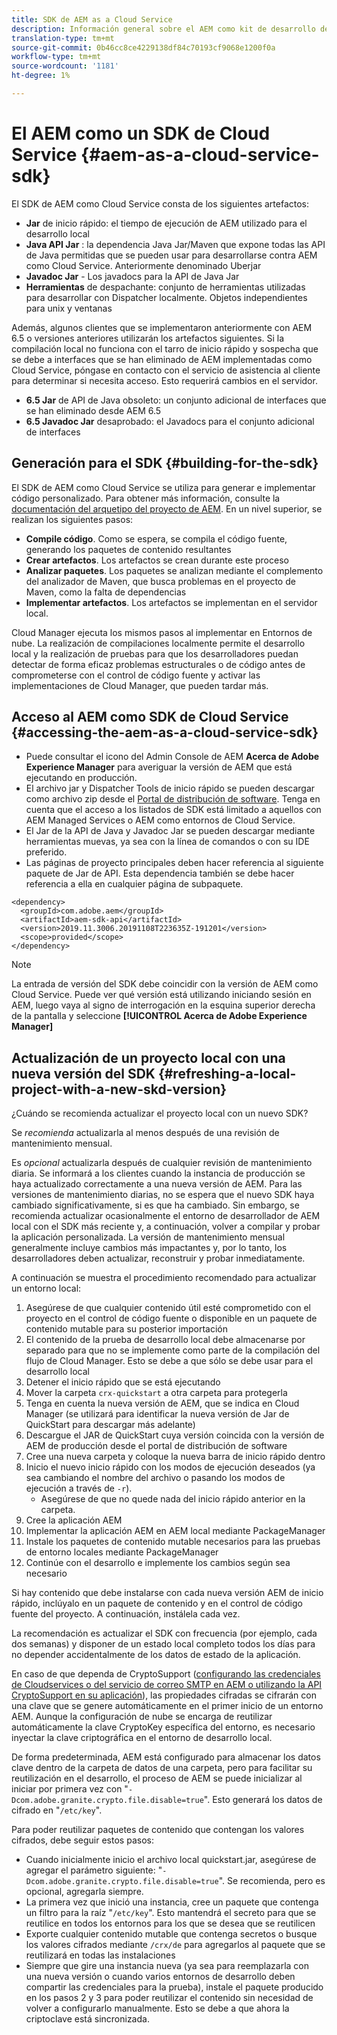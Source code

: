 ```yaml
---
title: SDK de AEM as a Cloud Service
description: Información general sobre el AEM como kit de desarrollo de software para Cloud Service
translation-type: tm+mt
source-git-commit: 0b46cc8ce4229138df84c70193cf9068e1200f0a
workflow-type: tm+mt
source-wordcount: '1181'
ht-degree: 1%

---
```



# El AEM como un SDK de Cloud Service {#aem-as-a-cloud-service-sdk}

El SDK de AEM como Cloud Service consta de los siguientes artefactos:

* **Jar**  de inicio rápido: el tiempo de ejecución de AEM utilizado para el desarrollo local
* **Java API Jar** : la dependencia Java Jar/Maven que expone todas las API de Java permitidas que se pueden usar para desarrollarse contra AEM como Cloud Service. Anteriormente denominado Uberjar
* **Javadoc Jar** - Los javadocs para la API de Java Jar
* **Herramientas**  de despachante: conjunto de herramientas utilizadas para desarrollar con Dispatcher localmente. Objetos independientes para unix y ventanas

Además, algunos clientes que se implementaron anteriormente con AEM 6.5 o versiones anteriores utilizarán los artefactos siguientes. Si la compilación local no funciona con el tarro de inicio rápido y sospecha que se debe a interfaces que se han eliminado de AEM implementadas como Cloud Service, póngase en contacto con el servicio de asistencia al cliente para determinar si necesita acceso. Esto requerirá cambios en el servidor.

* **6.5 Jar**  de API de Java obsoleto: un conjunto adicional de interfaces que se han eliminado desde AEM 6.5
* **6.5 Javadoc Jar**  desaprobado: el Javadocs para el conjunto adicional de interfaces

## Generación para el SDK {#building-for-the-sdk}

El SDK de AEM como Cloud Service se utiliza para generar e implementar código personalizado. Para obtener más información, consulte la [documentación del arquetipo del proyecto de AEM](https://experienceleague.adobe.com/docs/experience-manager-core-components/using/developing/archetype/using.html?lang=en). En un nivel superior, se realizan los siguientes pasos:

* **Compile código**. Como se espera, se compila el código fuente, generando los paquetes de contenido resultantes
* **Crear artefactos**. Los artefactos se crean durante este proceso
* **Analizar paquetes**. Los paquetes se analizan mediante el complemento del analizador de Maven, que busca problemas en el proyecto de Maven, como la falta de dependencias
* **Implementar artefactos**. Los artefactos se implementan en el servidor local.

Cloud Manager ejecuta los mismos pasos al implementar en Entornos de nube. La realización de compilaciones localmente permite el desarrollo local y la realización de pruebas para que los desarrolladores puedan detectar de forma eficaz problemas estructurales o de código antes de comprometerse con el control de código fuente y activar las implementaciones de Cloud Manager, que pueden tardar más.

## Acceso al AEM como SDK de Cloud Service {#accessing-the-aem-as-a-cloud-service-sdk}

* Puede consultar el icono del Admin Console de AEM **Acerca de Adobe Experience Manager** para averiguar la versión de AEM que está ejecutando en producción.
* El archivo jar y Dispatcher Tools de inicio rápido se pueden descargar como archivo zip desde el [Portal de distribución de software](https://experience.adobe.com/#/downloads/content/software-distribution/es-ES/aemcloud.html). Tenga en cuenta que el acceso a los listados de SDK está limitado a aquellos con AEM Managed Services o AEM como entornos de Cloud Service.
* El Jar de la API de Java y Javadoc Jar se pueden descargar mediante herramientas muevas, ya sea con la línea de comandos o con su IDE preferido.
* Las páginas de proyecto principales deben hacer referencia al siguiente paquete de Jar de API. Esta dependencia también se debe hacer referencia a ella en cualquier página de subpaquete.

```
<dependency>
  <groupId>com.adobe.aem</groupId>
  <artifactId>aem-sdk-api</artifactId>
  <version>2019.11.3006.20191108T223635Z-191201</version>
  <scope>provided</scope>
</dependency>
```

>[!NOTE]
>
>La entrada de versión del SDK debe coincidir con la versión de AEM como Cloud Service. Puede ver qué versión está utilizando iniciando sesión en AEM, luego vaya al signo de interrogación en la esquina superior derecha de la pantalla y seleccione **[!UICONTROL Acerca de Adobe Experience Manager]**


## Actualización de un proyecto local con una nueva versión del SDK {#refreshing-a-local-project-with-a-new-skd-version}

¿Cuándo se recomienda actualizar el proyecto local con un nuevo SDK?

Se *recomienda* actualizarla al menos después de una revisión de mantenimiento mensual.

Es *opcional* actualizarla después de cualquier revisión de mantenimiento diaria. Se informará a los clientes cuando la instancia de producción se haya actualizado correctamente a una nueva versión de AEM. Para las versiones de mantenimiento diarias, no se espera que el nuevo SDK haya cambiado significativamente, si es que ha cambiado. Sin embargo, se recomienda actualizar ocasionalmente el entorno de desarrollador de AEM local con el SDK más reciente y, a continuación, volver a compilar y probar la aplicación personalizada. La versión de mantenimiento mensual generalmente incluye cambios más impactantes y, por lo tanto, los desarrolladores deben actualizar, reconstruir y probar inmediatamente.

A continuación se muestra el procedimiento recomendado para actualizar un entorno local:

1. Asegúrese de que cualquier contenido útil esté comprometido con el proyecto en el control de código fuente o disponible en un paquete de contenido mutable para su posterior importación
1. El contenido de la prueba de desarrollo local debe almacenarse por separado para que no se implemente como parte de la compilación del flujo de Cloud Manager. Esto se debe a que sólo se debe usar para el desarrollo local
1. Detener el inicio rápido que se está ejecutando
1. Mover la carpeta `crx-quickstart` a otra carpeta para protegerla
1. Tenga en cuenta la nueva versión de AEM, que se indica en Cloud Manager (se utilizará para identificar la nueva versión de Jar de QuickStart para descargar más adelante)
1. Descargue el JAR de QuickStart cuya versión coincida con la versión de AEM de producción desde el portal de distribución de software
1. Cree una nueva carpeta y coloque la nueva barra de inicio rápido dentro
1. Inicio el nuevo inicio rápido con los modos de ejecución deseados (ya sea cambiando el nombre del archivo o pasando los modos de ejecución a través de `-r`).
   * Asegúrese de que no quede nada del inicio rápido anterior en la carpeta.
1. Cree la aplicación AEM
1. Implementar la aplicación AEM en AEM local mediante PackageManager
1. Instale los paquetes de contenido mutable necesarios para las pruebas de entorno locales mediante PackageManager
1. Continúe con el desarrollo e implemente los cambios según sea necesario

Si hay contenido que debe instalarse con cada nueva versión AEM de inicio rápido, inclúyalo en un paquete de contenido y en el control de código fuente del proyecto. A continuación, instálela cada vez.

La recomendación es actualizar el SDK con frecuencia (por ejemplo, cada dos semanas) y disponer de un estado local completo todos los días para no depender accidentalmente de los datos de estado de la aplicación.

En caso de que dependa de CryptoSupport ([configurando las credenciales de Cloudservices o del servicio de correo SMTP en AEM o utilizando la API CryptoSupport en su aplicación](https://helpx.adobe.com/experience-manager/6-5/sites/developing/using/reference-materials/javadoc/com/adobe/granite/crypto/CryptoSupport.html)), las propiedades cifradas se cifrarán con una clave que se genere automáticamente en el primer inicio de un entorno AEM. Aunque la configuración de nube se encarga de reutilizar automáticamente la clave CryptoKey específica del entorno, es necesario inyectar la clave criptográfica en el entorno de desarrollo local.

De forma predeterminada, AEM está configurado para almacenar los datos clave dentro de la carpeta de datos de una carpeta, pero para facilitar su reutilización en el desarrollo, el proceso de AEM se puede inicializar al iniciar por primera vez con &quot;`-Dcom.adobe.granite.crypto.file.disable=true`&quot;. Esto generará los datos de cifrado en &quot;`/etc/key`&quot;.

Para poder reutilizar paquetes de contenido que contengan los valores cifrados, debe seguir estos pasos:

* Cuando inicialmente inicio el archivo local quickstart.jar, asegúrese de agregar el parámetro siguiente: &quot;`-Dcom.adobe.granite.crypto.file.disable=true`&quot;. Se recomienda, pero es opcional, agregarla siempre.
* La primera vez que inició una instancia, cree un paquete que contenga un filtro para la raíz &quot;`/etc/key`&quot;. Esto mantendrá el secreto para que se reutilice en todos los entornos para los que se desea que se reutilicen
* Exporte cualquier contenido mutable que contenga secretos o busque los valores cifrados mediante `/crx/de` para agregarlos al paquete que se reutilizará en todas las instalaciones
* Siempre que gire una instancia nueva (ya sea para reemplazarla con una nueva versión o cuando varios entornos de desarrollo deben compartir las credenciales para la prueba), instale el paquete producido en los pasos 2 y 3 para poder reutilizar el contenido sin necesidad de volver a configurarlo manualmente. Esto se debe a que ahora la criptoclave está sincronizada.
